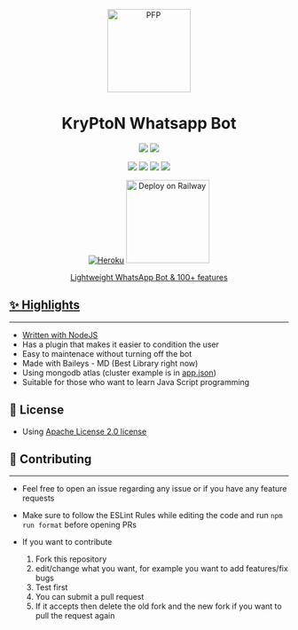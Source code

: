 <div align="center">
 <img src="https://i.ibb.co/mzcSXdy/koboo.png" width="150" height="150" border="0" alt="PFP">
 
# KryPtoN Whatsapp Bot 
[![](https://img.shields.io/github/repo-size/Debanjan-San/krypton-WhatsappBot)](https://github.com/Debanjan-San/krypton-WhatsappBot/) [![](https://img.shields.io/github/forks/Debanjan-San/krypton-WhatsappBot.svg)](https://github.com/Debanjan-San/krypton-WhatsappBot/network/members)
 
 <a href="https://git-scm.com/downloads"><img src="http://img.shields.io/badge/-Git-F1502F?style=flat&logo=git&logoColor=FFFFFF"></a>
<a href="https://nodejs.org/en/download"><img
src="https://img.shields.io/badge/-Node.js-3C873A?style=flat&logo=Node.js&logoColor=white"></a>
<a href="https://ffmpeg.org/download.html"><img src="http://img.shields.io/badge/-Ffmpeg-000000?style=flat&logo=ffmpeg&logoColor=green"></a>
<a href="https://www.mongodb.com/cloud/atlas/lp/try4?utm_source=google&utm_campaign=search_gs_pl_evergreen_atlas_core_prosp-brand_gic-null_apac-in_ps-all_mobile_eng_lead&utm_term=mongodb%20atlas&utm_medium=cpc_paid_search&utm_ad=e&utm_ad_campaign_id=12564980858&adgroup=116332189581&gclid=CjwKCAjw4JWZBhApEiwAtJUN0KnEgMTAPsFAJx0hHJ1U2YvK3Sy5PvVx3jDQN2gyMwKDxl_umuKC4BoCe7IQAvD_BwE"><img src="https://img.shields.io/badge/-MongoDB-3C873A?style=flat&logo=MongoDB&logoColor=green&color=white"></a>

[![Heroku](https://www.herokucdn.com/deploy/button.svg)](https://heroku.com/deploy?template=https://github.com/Debanjan-San/krypton-WhatsappBot/tree/main)
       <a href="https://railway.app/new/template/Gts2Zx?referralCode=f3gg2m">
    <img src="https://railway.app/button.svg" alt="Deploy on Railway" width="150px">

Lightweight WhatsApp Bot & 100+ features

</div>

## ✨ Highlights

---

-   Written with [NodeJS](https://nodejs.org/)
-   Has a plugin that makes it easier to condition the user
-   Easy to maintenace without turning off the bot
-   Made with Baileys - MD (Best Library right now)
-   Using mongodb atlas (cluster example is in [app.json](https://github.com/Debanjan-San/krypton-WhatsappBot/blob/main/app.json))
-   Suitable for those who want to learn Java Script programming

## 📄 License

-   Using [Apache License 2.0 license](https://github.com/Debanjan-San/krypton-WhatsappBot/blob/main/LICENSE)

## 💪 Contributing

---

-   Feel free to open an issue regarding any issue or if you have any feature requests
-   Make sure to follow the ESLint Rules while editing the code and run `npm run format` before opening PRs
-   If you want to contribute

    1. Fork this repository
    2. edit/change what you want, for example you want to add features/fix bugs
    3. Test first
    4. You can submit a pull request
    5. If it accepts then delete the old fork and the new fork if you want to pull the request again
